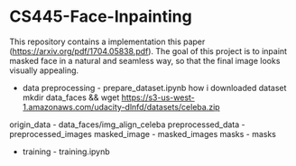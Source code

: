 # CS445-Face-Inpainting

This repository contains a implementation this paper (https://arxiv.org/pdf/1704.05838.pdf). The goal of this project is to inpaint masked face in a natural and seamless way, so that the final image looks visually appealing.


* data preprocessing - prepare_dataset.ipynb
how i downloaded dataset
mkdir data_faces && wget https://s3-us-west-1.amazonaws.com/udacity-dlnfd/datasets/celeba.zip 

origin_data - data_faces/img_align_celeba
preprocessed_data - preprocessed_images
masked_image - masked_images
masks - masks

* training - training.ipynb
